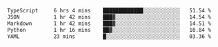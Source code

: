 <!--START_SECTION:waka-->

```txt
TypeScript     6 hrs 4 mins    █████████████░░░░░░░░░░░░   51.54 %
JSON           1 hr 42 mins    ███▓░░░░░░░░░░░░░░░░░░░░░   14.54 %
Markdown       1 hr 42 mins    ███▓░░░░░░░░░░░░░░░░░░░░░   14.51 %
Python         1 hr 16 mins    ██▓░░░░░░░░░░░░░░░░░░░░░░   10.84 %
YAML           23 mins         █░░░░░░░░░░░░░░░░░░░░░░░░   03.36 %
```

<!--END_SECTION:waka-->

